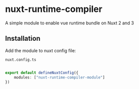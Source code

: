 # nuxt-runtime-compiler

A simple module to enable vue runtime bundle on Nuxt 2 and 3

## Installation

Add the module to nuxt config file:

`nuxt.config.ts`
```ts

export default defineNuxtConfig({
    modules: ["nuxt-runtime-compiler-module"]
})

```
